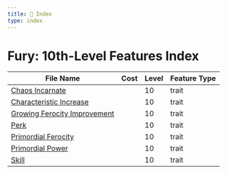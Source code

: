 ```yaml
---
title: 📑 Index
type: index
---
```


# Fury: 10th-Level Features Index

| File Name                                                           | Cost | Level | Feature Type |
| ------------------------------------------------------------------- | ---- | ----- | ------------ |
| [Chaos Incarnate](../Chaos%20Incarnate)                             |      | 10    | trait        |
| [Characteristic Increase](../Characteristic%20Increase)             |      | 10    | trait        |
| [Growing Ferocity Improvement](../Growing%20Ferocity%20Improvement) |      | 10    | trait        |
| [Perk](../Perk)                                                     |      | 10    | trait        |
| [Primordial Ferocity](../Primordial%20Ferocity)                     |      | 10    | trait        |
| [Primordial Power](../Primordial%20Power)                           |      | 10    | trait        |
| [Skill](../Skill)                                                   |      | 10    | trait        |

